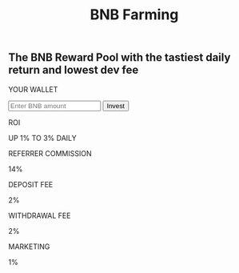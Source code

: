 
<html>
  <head>
    <title>BNB Farming</title>
    <meta charset="utf-8">
    <meta name="viewport" content="width=device-width, initial-scale=1.0">
    <link rel="stylesheet" href="estilos.css">
  </head>
  <body>
    <header>
      <h1>BNB Farming</h1>
    </header>
    <main>
      <section>
        <h2>The BNB Reward Pool with the tastiest daily return and lowest dev fee</h2>
        <p>YOUR WALLET</p>
        <input type="text" placeholder="Enter BNB amount">
        <button>Invest</button>
        <p>ROI</p>
        <p>UP 1% TO 3% DAILY</p>
        <p>REFERRER COMMISSION</p>
        <p>14%</p>
        <p>DEPOSIT FEE</p>
        <p>2%</p>
        <p>WITHDRAWAL FEE</p>
        <p>2%</p>
        <p>MARKETING</p>
        <p>1%</p>
      </section>
    </main>
    <script src="script.js"></script>
  </body>
</html>

